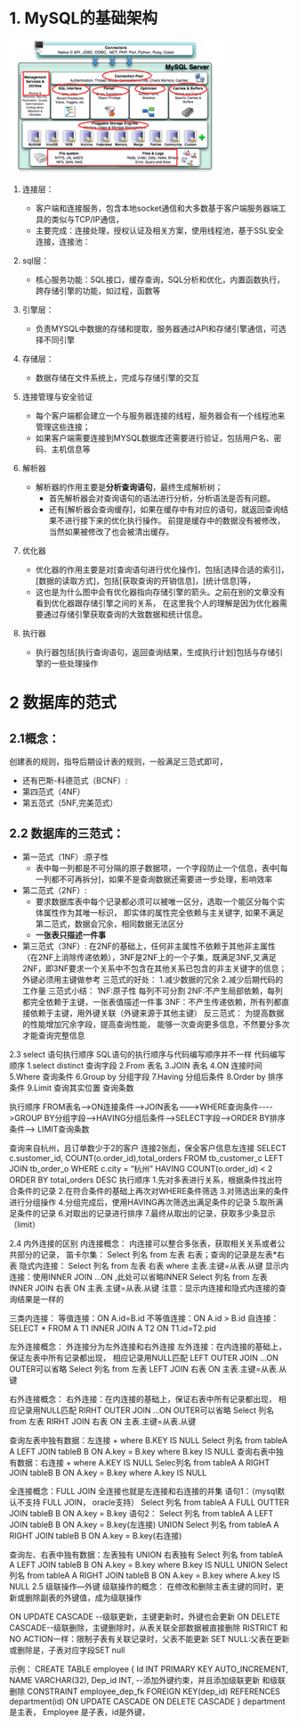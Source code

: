 # 1. MySQL的基础架构

![img.png](images/MYSQL结构/mysql架构.png)
1. 连接层：
    - 客户端和连接服务，包含本地socket通信和大多数基于客户端服务器端工具的类似与TCP/IP通信，
   - 主要完成：连接处理，授权认证及相关方案，使用线程池，基于SSL安全连接，连接池：
2. sql层：
    - 核心服务功能：SQL接口，缓存查询，SQL分析和优化，内置函数执行，跨存储引擎的功能，如过程，函数等
3. 引擎层：
    - 负责MYSQL中数据的存储和提取，服务器通过API和存储引擎通信，可选择不同引擎
4. 存储层：
    - 数据存储在文件系统上，完成与存储引擎的交互

1. 连接管理与安全验证
   - 每个客户端都会建立一个与服务器连接的线程，服务器会有一个线程池来管理这些连接；
   - 如果客户端需要连接到MYSQL数据库还需要进行验证，包括用户名、密码、主机信息等
    
2. 解析器
    - 解析器的作用主要是**分析查询语句**，最终生成解析树；
        - 首先解析器会对查询语句的语法进行分析，分析语法是否有问题。
        - 还有[解析器会查询缓存]，如果在缓存中有对应的语句，就返回查询结果不进行接下来的优化执行操作。
         前提是缓存中的数据没有被修改， 当然如果被修改了也会被清出缓存。
3. 优化器
    - 优化器的作用主要是对[查询语句进行优化操作]，包括[选择合适的索引]，[数据的读取方式]，包括[获取查询的开销信息]，[统计信息]等， 
    - 这也是为什么图中会有优化器指向存储引擎的箭头。之前在别的文章没有看到优化器跟存储引擎之间的关系，
      在这里我个人的理解是因为优化器需要通过存储引擎获取查询的大致数据和统计信息。
4. 执行器
    - 执行器包括[执行查询语句，返回查询结果，生成执行计划]包括与存储引擎的一些处理操作


# 2 数据库的范式
## 2.1概念：
 创建表的规则，指导后期设计表的规则，一般满足三范式即可，
 - 还有巴斯-科德范式（BCNF）:
 - 第四范式（4NF）
 - 第五范式（5NF,完美范式）

## 2.2 数据库的三范式：
- 第一范式（1NF）:原子性
    - 表中每一列都是不可分隔的原子数据项，一个字段防止一个信息，表中[每一列都不可再拆分]，如果不是查询数据还需要进一步处理，影响效率
- 第二范式（2NF）:
    - 要求数据库表中每个记录都必须可以被唯一区分，选取一个能区分每个实体属性作为其唯一标识，
      即实体的属性完全依赖与主关键字, 如果不满足第二范式，数据会冗余，相同数据无法区分
    - **一张表只描述一件事**
- 第三范式（3NF）:
在2NF的基础上，任何非主属性不依赖于其他非主属性（在2NF上消除传递依赖），3NF是2NF上的一个子集，既满足3NF,又满足2NF，即3NF要求一个关系中不包含在其他关系已包含的非主关键字的信息；外键必须用主键做参考
三范式的好处：
1.减少数据的冗余
2.减少后期代码的工作量
三范式小结：
1NF:原子性 每列不可分割
2NF:不产生局部依赖，每列都完全依赖于主键，一张表值描述一件事
3NF：不产生传递依赖，所有列都直接依赖于主键，用外键关联（外键来源于其他主键）
反三范式：
为提高数据的性能增加冗余字段，提高查询性能，
能够一次查询更多信息，不然要分多次才能查询完整信息

2.3 select 语句执行顺序
SQL语句的执行顺序与代码编写顺序并不一样
代码编写顺序
1.select distinct 查询字段
2.From 表名
3.JOIN 表名
4.ON 连接时间
5.Where 查询条件
6.Group by 分组字段
7.Having 分组后条件
8.Order by 排序条件
9.Limit 查询其实位置 查询条数

执行顺序
FROM表名-->ON连接条件-->JOIN表名--->WHERE查询条件---->GROUP BY分组字段-->HAVING分组后条件-->SELECT字段-->ORDER BY排序条件--> LIMIT查询条数

查询来自杭州，且订单数少于2的客户 连接2张彪，保全客户信息左连接
SELECT c.sustomer_id, COUNT(o.order_id),total_orders
FROM tb_customer_c
LEFT JOIN tb_order_o
WHERE c.city = “杭州”
HAVING COUNT(o.order_id) < 2
ORDER BY total_orders DESC
执行顺序
1.先对多表进行关系，根据条件找出符合条件的记录
2.在符合条件的基础上再次对WHERE条件筛选
3.对筛选出来的条件进行分组操作
4.分组完成后，使用HAVING再次筛选出满足条件的记录
5.取所满足条件的记录
6.对取出的记录进行排序
7.最终从取出的记录，获取多少条显示（limit）

2.4 内外连接的区别
内连接概念：
内连接可以整合多张表，获取相关关系或者公共部分的记录，
笛卡尔集：
Select 列名 from 左表  右表；查询的记录是左表*右表
隐式内连接：
Select 列名 from 左表 右表 where 主表.主键=从表.从键
显示内连接：使用INNER JOIN ...ON ,此处可以省略INNER
Select 列名 from 左表 INNER JOIN 右表 ON 主表.主键=从表.从键
注意：显示内连接和隐式内连接的查询结果是一样的

三类内连接：
等值连接：ON A.id=B.id
不等值连接：ON A.id > B.id
自连接：SELECT * FROM A T1 INNER JOIN A T2 ON T1.id=T2.pid

左外连接概念：
外连接分为左外连接和右外连接
左外连接：在内连接的基础上，保证左表中所有记录都出现，
相应记录用NULL匹配 LEFT OUTER JOIN ...ON   OUTER可以省略
Select 列名 from 左表 LEFT JOIN 右表 ON 主表.主键=从表.从键

右外连接概念：
右外连接：在内连接的基础上，保证右表中所有记录都出现，
相应记录用NULL匹配 RIRHT OUTER JOIN ...ON   OUTER可以省略
Select 列名 from 左表 RIRHT JOIN 右表 ON 主表.主键=从表.从键

查询左表中独有数据：左连接 + where B.KEY IS NULL
Select 列名 from tableA A LEFT JOIN tableB B ON A.key = B.key where B.key IS NULL
查询右表中独有数据：右连接 + where A.KEY IS NULL
Selec列名 from tableA A RIGHT JOIN tableB B ON A.key = B.key where A.key IS NULL

全连接概念：FULL JOIN  全连接也就是左连接和右连接的并集
语句1：（mysql默认不支持 FULL JOIN， oracle支持）
Select 列名 from tableA A FULL OUTTER JOIN tableB B ON A.key = B.key
语句2：
Select 列名 from tableA A LEFT JOIN tableB B ON A.key = B.key(左连接)
UNION
Select 列名 from tableA A RIGHT JOIN tableB B ON A.key = B.key(右连接)

查询左、右表中独有数据：左表独有 UNION 右表独有
Select 列名 from tableA A LEFT JOIN tableB B ON A.key = B.key where B.key IS NULL
UNION
Select列名 from tableA A RIGHT JOIN tableB B ON A.key = B.key where A.key IS NULL
2.5 级联操作—外键
级联操作的概念：
在修改和删除主表主键的同时，更新或删除副表的外键值，成为级联操作

ON UPDATE CASCADE --级联更新，主键更新时，外键也会更新
ON DELETE CASCADE--级联删除，主键删除时，从表关联全部数据被直接删除
RISTRICT 和NO ACTION一样：限制子表有关联记录时，父表不能更新
SET NULL:父表在更新或删除是，子表对应字段SET null

示例：
CREATE TABLE employee {
Id INT PRIMARY KEY AUTO_INCREMENT,
NAME VARCHAR(32),
Dep_id INT,
--添加外键约束，并且添加级联更新 和级联删除
CONSTRAINT employee_dep_fk FOREIGN KEY(dep_id) REFERENCES department(id) ON UPDATE CASCADE ON DELETE CASCADE
}
department是主表，
Employee 是子表，id是外键，
